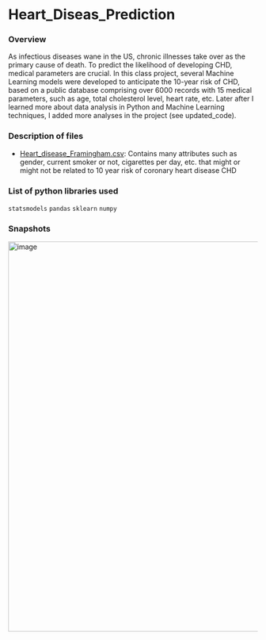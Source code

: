 # Heart_Diseas_Prediction

### Overview
As infectious diseases wane in the US, chronic illnesses take over as the primary cause of death. To predict the likelihood of developing CHD, medical parameters are crucial. In this class project, several Machine Learning models were developed to anticipate the 10-year risk of CHD, based on a public database comprising over 6000 records with 15 medical parameters, such as age, total cholesterol level, heart rate, etc. Later after I learned more about data analysis in Python and Machine Learning techniques, I added more analyses in the project (see updated_code). 

### Description of files
- [Heart_disease_Framingham.csv](https://www.kaggle.com/datasets/aasheesh200/framingham-heart-study-dataset): Contains many attributes such as gender, current smoker or not, cigarettes per day, etc. that might or might not be related to 10 year risk of coronary heart disease CHD 

### List of python libraries used
`statsmodels` `pandas` `sklearn` `numpy` 

### Snapshots
<img width="787" alt="image" src="https://user-images.githubusercontent.com/100629848/230662930-91507eb1-73f7-43ec-9ee8-da1eeabf5a92.png">
